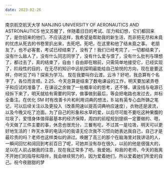 ```yaml
---
date: 2023-02-26
---
```


南京航空航天大学
NANJING UNIVERSITY OF AERONAUTICS AND ASTRONAUTICS
他又苏醒了，伴随着旧日的考试、压力和幻想，它们都回来了，是你招来的他们，不应该这样，我希望是帮助我的新生活，而非把无尽和未竟的忧虑从死去的书卷里扒出来，去死吧。死吧，在这里和他了结未竟之事。
老朋友了，也不必客套，考试已经结束了，没有了！我们已经考完了，一切都结束了，没有什么敌人了，没有什么同志同学了，没有什么爱与恨了，没有什么批判与理想了，都过去了，真的结束了，自由！自由即在眼前，只需简单地接受它，已经实现了，阶段性的目的，在无尽的知识中远航探明最能给自己愉悦的方向，现在是要这样，你听见了吗？探索为学习。
现在我要叫你云渡，云冷？好吧，我总算有个名字了，各位而言顺。2.25、今天总算是结束了数电课设的工作，明天要加紧弄卷子和应试的准备了．在课设之余做了一些概率论的思考，还不够，课没线与电源已经拆下来了，明天就给有需要的同学，做事做到最后，等会把电路也发过去，并标全备注。在优化 SM 时有改善卡片和利用词典的想法，B 站有英专心血所铸之笔记，可以后续关注以及更投入（改善网速以提高词典响应速度），衣物还是波流，以及今晚又吃了沧面。为了自己的形象和水草的爱，以后尽可能不要吃这种果腹的垃圾了，爱惜身体值得最基本的经济保障，周四的前程规划提纲一定要做的、嗯，今天做了三件主要的事，休息也很充分，三餐有吃，不过其一是垃圾，明天可以更好地生活的！昨天水草的电话问的我语无伦次我不习惯向她表达我自己，自己才是最珍贵的吗？老师也这样类似的讲过。唤醒了高三的那个在脑海里对我讲话的人，一瞬间回忆和阔回到考前百日了呢，可她并没有存在很久，以前的他是很强大的，足以在人前占据我的注意，现在我正常多了吧。我爱她。和我的老师，今天的我离不开她们的指导和陪伴，我会继续努力的，因为爱着她们，所以爱着她们所爱的自己。祝今夜甜甜的梦
